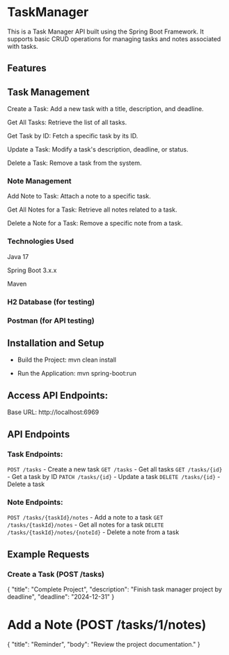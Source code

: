 # TaskManager
This is a Task Manager API built using the Spring Boot Framework. It supports basic CRUD operations for managing tasks and notes associated with tasks.

## Features

## Task Management

 Create a Task: Add a new task with a title, description, and deadline.

 Get All Tasks: Retrieve the list of all tasks.

 Get Task by ID: Fetch a specific task by its ID.

 Update a Task: Modify a task's description, deadline, or status.

 Delete a Task: Remove a task from the system.

### Note Management

Add Note to Task: Attach a note to a specific task.

Get All Notes for a Task: Retrieve all notes related to a task.

Delete a Note for a Task: Remove a specific note from a task.

### Technologies Used

Java 17

Spring Boot 3.x.x

Maven

### H2 Database (for testing)

### Postman (for API testing)

## Installation and Setup

- Build the Project: mvn clean install

- Run the Application: mvn spring-boot:run

## Access API Endpoints:
Base URL: http://localhost:6969

## API Endpoints

### Task Endpoints:

`POST /tasks`  - Create a new task
`GET /tasks` - Get all tasks
`GET /tasks/{id}` - Get a task by ID
`PATCH /tasks/{id}` - Update a task
`DELETE /tasks/{id}` - Delete a task

### Note Endpoints:
`POST /tasks/{taskId}/notes` - Add a note to a task
`GET /tasks/{taskId}/notes` - Get all notes for a task
`DELETE /tasks/{taskId}/notes/{noteId}` - Delete a note from a task

## Example Requests

### Create a Task (POST /tasks)

{
    "title": "Complete Project",
    "description": "Finish task manager project by deadline",
    "deadline": "2024-12-31"
}

# Add a Note (POST /tasks/1/notes)

{
    "title": "Reminder",
    "body": "Review the project documentation."
}


